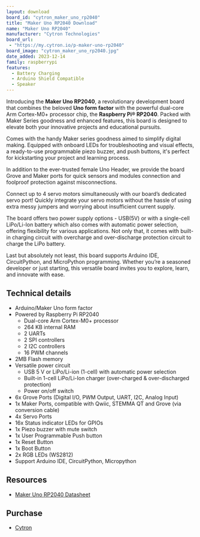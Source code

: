 ```yaml
---
layout: download
board_id: "cytron_maker_uno_rp2040"
title: "Maker Uno RP2040 Download"
name: "Maker Uno RP2040"
manufacturer: "Cytron Technologies"
board_url:
 - "https://my.cytron.io/p-maker-uno-rp2040"
board_image: "cytron_maker_uno_rp2040.jpg"
date_added: 2023-12-14
family: raspberrypi
features:
  - Battery Charging
  - Arduino Shield Compatible
  - Speaker
---
```


Introducing the **Maker Uno RP2040**, a revolutionary development board that combines the beloved **Uno form factor** with the powerful dual-core Arm Cortex-M0+ processor chip, the **Raspberry Pi® RP2040**. Packed with Maker Series goodness and enhanced features, this board is designed to elevate both your innovative projects and educational pursuits.

Comes with the handy Maker series goodness aimed to simplify digital making. Equipped with onboard LEDs for troubleshooting and visual effects, a ready-to-use programmable piezo buzzer, and push buttons, it's perfect for kickstarting your project and learning process.

In addition to the ever-trusted female Uno Header, we provide the board Grove and Maker ports for quick sensors and modules connection and foolproof protection against misconnections.
 
Connect up to 4 servo motors simultaneously with our board’s dedicated servo port! Quickly integrate your servo motors without the hassle of using extra messy jumpers and worrying about insufficient current supply. 

The board offers two power supply options - USB(5V) or with a single-cell LiPo/Li-Ion battery which also comes with automatic power selection, offering flexibility for various applications. Not only that, it comes with built-in charging circuit with overcharge and over-discharge protection circuit to charge the LiPo battery.

Last but absolutely not least, this board supports Arduino IDE, CircuitPython, and MicroPython programming. Whether you’re a seasoned developer or just starting, this versatile board invites you to explore, learn, and innovate with ease.

## Technical details

- Arduino/Maker Uno form factor
- Powered by Raspberry Pi RP2040
  - Dual-core Arm Cortex-M0+ processor
  - 264 KB internal RAM
  - 2 UARTs
  - 2 SPI controllers
  - 2 I2C controllers
  - 16 PWM channels
- 2MB Flash memory
- Versatile power circuit
  - USB 5 V or LiPo/Li-ion (1-cell) with automatic power selection
  - Built-in 1-cell LiPo/Li-Ion charger (over-charged & over-discharged protection)
  - Power on/off switch
- 6x Grove Ports (Digital I/O, PWM Output, UART, I2C, Analog Input)
- 1x Maker Ports, compatible with Qwiic, STEMMA QT and Grove (via conversion cable)
- 4x Servo Ports
- 16x Status indicator LEDs for GPIOs
- 1x Piezo buzzer with mute switch
- 1x User Programmable Push button
- 1x Reset Button
- 1x Boot Button
- 2x RGB LEDs (WS2812)
- Support Arduino IDE, CircuitPython, Micropython

## Resources

- [Maker Uno RP2040 Datasheet](https://docs.google.com/document/d/16RTRPaV0Xaqg3xKwM89iMkXrDB8T_pBjCKYHOadv_Z4/edit)

## Purchase

* [Cytron](https://my.cytron.io/p-maker-uno-rp2040)
